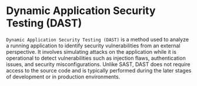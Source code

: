 # Dynamic Application Security Testing (DAST)

`Dynamic Application Security Testing (DAST)` is a method used to analyze a running application to identify security vulnerabilities from an external perspective. It involves simulating attacks on the application while it is operational to detect vulnerabilities such as injection flaws, authentication issues, and security misconfigurations. Unlike SAST, DAST does not require access to the source code and is typically performed during the later stages of development or in production environments.

